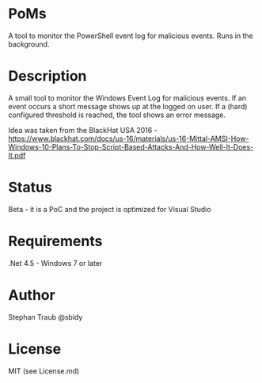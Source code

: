 # PoMs
A tool to monitor the PowerShell event log for malicious events. Runs in the background.

# Description
A small tool to monitor the Windows Event Log for malicious events. If an event occurs a short message shows up at the logged on user.
If a (hard) configured threshold is reached, the tool shows an error message.

Idea was taken from the BlackHat USA 2016 - https://www.blackhat.com/docs/us-16/materials/us-16-Mittal-AMSI-How-Windows-10-Plans-To-Stop-Script-Based-Attacks-And-How-Well-It-Does-It.pdf

# Status
Beta - it is a PoC and the project is optimized for Visual Studio

# Requirements
.Net 4.5 - Windows 7 or later

# Author
Stephan Traub @sbidy

# License
MIT (see License.md)
